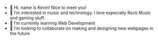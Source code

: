 - 👋 Hi, name is Kevin! Nice to meet you!
- 👀 I’m interested in music and technology. I love especially Rock Music and gaming stuff.
- 🌱 I’m currently learning Web Development
- 💞️ I’m looking to collaborate on making and designing new webpages in the future

<!---
KevinBGS/KevinBGS is a ✨ special ✨ repository because its `README.md` (this file) appears on your GitHub profile.
You can click the Preview link to take a look at your changes.
--->
